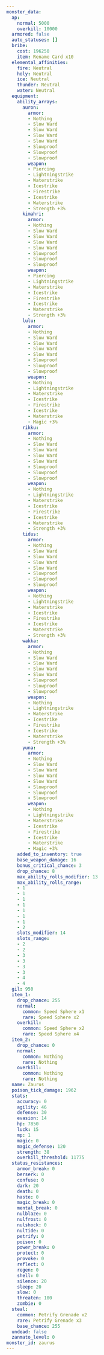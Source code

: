 ```yaml
---
monster_data:
  ap:
    normal: 5000
    overkill: 10000
  armored: false
  auto_statuses: []
  bribe:
    cost: 196250
    item: Rename Card x10
  elemental_affinities:
    fire: Neutral
    holy: Neutral
    ice: Neutral
    thunder: Neutral
    water: Neutral
  equipment:
    ability_arrays:
      auron:
        armor:
        - Nothing
        - Slow Ward
        - Slow Ward
        - Slow Ward
        - Slow Ward
        - Slowproof
        - Slowproof
        - Slowproof
        weapon:
        - Piercing
        - Lightningstrike
        - Waterstrike
        - Icestrike
        - Firestrike
        - Icestrike
        - Waterstrike
        - Strength +3%
      kimahri:
        armor:
        - Nothing
        - Slow Ward
        - Slow Ward
        - Slow Ward
        - Slow Ward
        - Slowproof
        - Slowproof
        - Slowproof
        weapon:
        - Piercing
        - Lightningstrike
        - Waterstrike
        - Icestrike
        - Firestrike
        - Icestrike
        - Waterstrike
        - Strength +3%
      lulu:
        armor:
        - Nothing
        - Slow Ward
        - Slow Ward
        - Slow Ward
        - Slow Ward
        - Slowproof
        - Slowproof
        - Slowproof
        weapon:
        - Nothing
        - Lightningstrike
        - Waterstrike
        - Icestrike
        - Firestrike
        - Icestrike
        - Waterstrike
        - Magic +3%
      rikku:
        armor:
        - Nothing
        - Slow Ward
        - Slow Ward
        - Slow Ward
        - Slow Ward
        - Slowproof
        - Slowproof
        - Slowproof
        weapon:
        - Nothing
        - Lightningstrike
        - Waterstrike
        - Icestrike
        - Firestrike
        - Icestrike
        - Waterstrike
        - Strength +3%
      tidus:
        armor:
        - Nothing
        - Slow Ward
        - Slow Ward
        - Slow Ward
        - Slow Ward
        - Slowproof
        - Slowproof
        - Slowproof
        weapon:
        - Nothing
        - Lightningstrike
        - Waterstrike
        - Icestrike
        - Firestrike
        - Icestrike
        - Waterstrike
        - Strength +3%
      wakka:
        armor:
        - Nothing
        - Slow Ward
        - Slow Ward
        - Slow Ward
        - Slow Ward
        - Slowproof
        - Slowproof
        - Slowproof
        weapon:
        - Nothing
        - Lightningstrike
        - Waterstrike
        - Icestrike
        - Firestrike
        - Icestrike
        - Waterstrike
        - Strength +3%
      yuna:
        armor:
        - Nothing
        - Slow Ward
        - Slow Ward
        - Slow Ward
        - Slow Ward
        - Slowproof
        - Slowproof
        - Slowproof
        weapon:
        - Nothing
        - Lightningstrike
        - Waterstrike
        - Icestrike
        - Firestrike
        - Icestrike
        - Waterstrike
        - Magic +3%
    added_to_inventory: true
    base_weapon_damage: 16
    bonus_critical_chance: 3
    drop_chance: 8
    max_ability_rolls_modifier: 13
    max_ability_rolls_range:
    - 1
    - 1
    - 1
    - 1
    - 1
    - 1
    - 1
    - 2
    slots_modifier: 14
    slots_range:
    - 2
    - 2
    - 3
    - 3
    - 3
    - 3
    - 4
    - 4
  gil: 950
  item_1:
    drop_chance: 255
    normal:
      common: Speed Sphere x1
      rare: Speed Sphere x2
    overkill:
      common: Speed Sphere x2
      rare: Speed Sphere x4
  item_2:
    drop_chance: 0
    normal:
      common: Nothing
      rare: Nothing
    overkill:
      common: Nothing
      rare: Nothing
  name: Zaurus
  poison_tick_damage: 1962
  stats:
    accuracy: 0
    agility: 46
    defense: 30
    evasion: 14
    hp: 7850
    luck: 15
    mp: 1
    magic: 0
    magic_defense: 120
    strength: 38
    overkill_threshold: 11775
  status_resistances:
    armor_break: 0
    berserk: 0
    confuse: 0
    dark: 20
    death: 0
    haste: 0
    magic_break: 0
    mental_break: 0
    nulblaze: 0
    nulfrost: 0
    nulshock: 0
    nultide: 0
    petrify: 0
    poison: 0
    power_break: 0
    protect: 0
    provoke: 0
    reflect: 0
    regen: 0
    shell: 0
    silence: 20
    sleep: 20
    slow: 0
    threaten: 100
    zombie: 0
  steal:
    common: Petrify Grenade x2
    rare: Petrify Grenade x3
    base_chance: 255
  undead: false
  zanmato_level: 0
monster_id: zaurus
---
```

